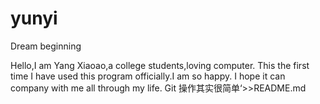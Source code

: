 # yunyi
Dream beginning

Hello,I am Yang Xiaoao,a college students,loving computer.
This the first time I have used this program officially.I am so happy.
I hope it can company with me all through my life.
Git 操作其实很简单‘>>README.md
